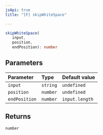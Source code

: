 ```yaml
---
jsApi: true
title: "[F] skipWhiteSpace"

---
```

```ts
skipWhiteSpace(
   input, 
   position, 
   endPosition): number
```

## Parameters

| Parameter | Type | Default value |
| :------ | :------ | :------ |
| `input` | `string` | `undefined` |
| `position` | `number` | `undefined` |
| `endPosition` | `number` | `input.length` |

## Returns

`number`
